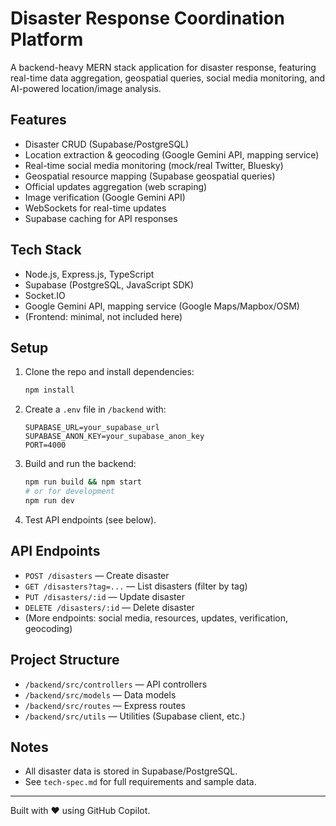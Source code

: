 # Disaster Response Coordination Platform

A backend-heavy MERN stack application for disaster response, featuring real-time data aggregation, geospatial queries, social media monitoring, and AI-powered location/image analysis.

## Features
- Disaster CRUD (Supabase/PostgreSQL)
- Location extraction & geocoding (Google Gemini API, mapping service)
- Real-time social media monitoring (mock/real Twitter, Bluesky)
- Geospatial resource mapping (Supabase geospatial queries)
- Official updates aggregation (web scraping)
- Image verification (Google Gemini API)
- WebSockets for real-time updates
- Supabase caching for API responses

## Tech Stack
- Node.js, Express.js, TypeScript
- Supabase (PostgreSQL, JavaScript SDK)
- Socket.IO
- Google Gemini API, mapping service (Google Maps/Mapbox/OSM)
- (Frontend: minimal, not included here)

## Setup
1. Clone the repo and install dependencies:
   ```bash
   npm install
   ```
2. Create a `.env` file in `/backend` with:
   ```env
   SUPABASE_URL=your_supabase_url
   SUPABASE_ANON_KEY=your_supabase_anon_key
   PORT=4000
   ```
3. Build and run the backend:
   ```bash
   npm run build && npm start
   # or for development
   npm run dev
   ```
4. Test API endpoints (see below).

## API Endpoints
- `POST /disasters` — Create disaster
- `GET /disasters?tag=...` — List disasters (filter by tag)
- `PUT /disasters/:id` — Update disaster
- `DELETE /disasters/:id` — Delete disaster
- (More endpoints: social media, resources, updates, verification, geocoding)

## Project Structure
- `/backend/src/controllers` — API controllers
- `/backend/src/models` — Data models
- `/backend/src/routes` — Express routes
- `/backend/src/utils` — Utilities (Supabase client, etc.)

## Notes
- All disaster data is stored in Supabase/PostgreSQL.
- See `tech-spec.md` for full requirements and sample data.

---

Built with ❤️ using GitHub Copilot.

